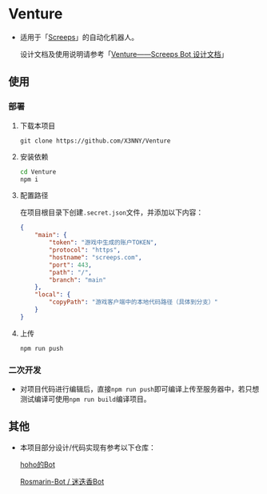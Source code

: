 # Venture

* 适用于「[Screeps](https://screeps.com/a/#!/map)」的自动化机器人。

    设计文档及使用说明请参考「[Venture——Screeps Bot 设计文档](https://xenny.wiki/posts/note/game/screeps.html)」

## 使用

### 部署

1. 下载本项目

    `git clone https://github.com/X3NNY/Venture`

2. 安装依赖

    ```bash
    cd Venture
    npm i
    ```

3. 配置路径

    在项目根目录下创建`.secret.json`文件，并添加以下内容：

    ```json
    {
        "main": {
            "token": "游戏中生成的账户TOKEN",
            "protocol": "https",
            "hostname": "screeps.com",
            "port": 443,
            "path": "/",
            "branch": "main"
        },
        "local": {
            "copyPath": "游戏客户端中的本地代码路径（具体到分支）"
        }
    }
    ```

4. 上传

    `npm run push`

### 二次开发

* 对项目代码进行编辑后，直接`npm run push`即可编译上传至服务器中，若只想测试编译可使用`npm run build`编译项目。

## 其他

* 本项目部分设计/代码实现有参考以下仓库：

    [hoho的Bot](https://github.com/HoPGoldy/my-screeps-ai)

    [Rosmarin-Bot / 迷迭香Bot](https://github.com/kurohanekaoruko/Rosmarin-Bot)


